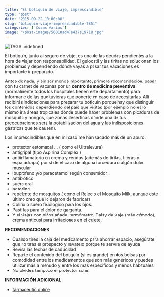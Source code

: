 ```yaml
---
title: "El botiquín de viaje, imprescindible"
type: "post"
date: "2015-09-22 10:00:00"
slug: "botiquin-viaje-imprescindible-7851"
categories: ["Cosas Varias"]
image: "/post-images/56010ad47e437s19718.jpg"
---
```


 ![ TAGS:undefined](/post-images/56010ad47e437s19718.jpg)

 El botiquín, junto al seguro de viaje, es una de las deudas pendientes a la hora de viajar con responsabilidad. El gelocatil y las tiritas no solucionan los problemas y dependiendo dónde vayas a pasar tus vacaciones es importante ir preparado.

 Antes de nada, y sin ser menos importante, primera recomendación: pasar con tu carnet de vacunas por un **centro de medicina preventiva** (normalmente todos los hospitales tienen este departamento) para informarte de las que tuvieras que ponerte en caso de necesitarlas. Allí recibirás indicaciones para preparar tu botiquín porque hay que distinguir los contenidos dependiendo del país que visitas (por ejemplo no es lo mísmo ir a áreas tropicales dónde puede haber problemas con picaduras de mosquito y hongos, que zonas deserticas dónde una de tus preocupaciones será la potabilización del agua y las indisposiciones gástricas que te causen).

 Los imprescindibles que en mi caso me han sacado más de un apuro:

- protector estomacal ... ( como el Ultralevura)
- antigripal (tipo Aspirina Complex )
- antiinflamatorio en crema y vendas (además de tiritas, tijeras y esparadrapo) por si de el caso de alguna torcedura o algún dolor muscular
- ibuprofeno y/o paracetamol según consumidor .
- antibiótico
- suero oral
- betadine
- repelente de mosquitos ( como el Relec o el Mosquito Milk, aunque este último creo que lo dejaron de fabricar)
- Colirio o suero fisiólogico para los ojos.
- Pastillas para el dolor de garganta.
- Y si viajas con niños añade: termómetro, Dalsy de viaje (más cómodo), crema anticusí para irritaciones en el culete,

 **RECOMENDACIONES**

- Cuando tires la caja del medicamento para ahorrar espacio, asegúrate que no tiras el prospecto y llevátelo porque te servirá de ayuda
- Revisa las fechas de caducidad
- Reparte el contenido del botiquín (si es grande) en dos bolsas por comodidad entre los medicamentos que son más genéricos y puedes utilizar más a menudo y entre los mas especificos y menos habituales
- No olvides tampoco el protector solar.

 **INFORMACIÓN ADICIONAL**

- [ farmaceutic online](http://www.farmaceuticonline.com/cast/familia/familia_viatges_c.html)
